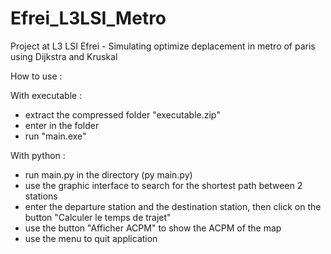 # Efrei_L3LSI_Metro
Project at L3 LSI Efrei - Simulating optimize deplacement in metro of paris using Dijkstra and Kruskal

How to use :

With executable :
 - extract the compressed folder "executable.zip"
 - enter in the folder
 - run "main.exe"

With python :
 - run main.py in the directory (py main.py)
 - use the graphic interface to search for the shortest path between 2 stations
 - enter the departure station and the destination station, then click on the button "Calculer le temps de trajet"
 - use the button "Afficher ACPM" to show the ACPM of the map
 - use the menu to quit application
